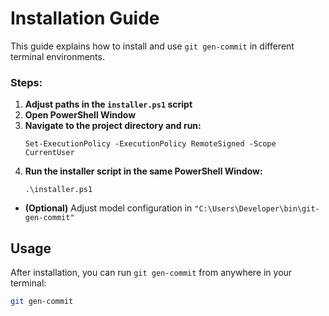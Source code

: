 # Installation Guide
This guide explains how to install and use `git gen-commit` in different terminal environments.

### Steps:
1. **Adjust paths in the ``installer.ps1`` script**
2. **Open PowerShell Window**
3. **Navigate to the project directory and run:**
   ```shell
   Set-ExecutionPolicy -ExecutionPolicy RemoteSigned -Scope CurrentUser
   ```
4. **Run the installer script in the same PowerShell Window:**
   ```shell
   .\installer.ps1
   ```
- **(Optional)** Adjust model configuration in ``"C:\Users\Developer\bin\git-gen-commit"``


## Usage

After installation, you can run ``git gen-commit`` from anywhere in your terminal:
```bash
git gen-commit
```
